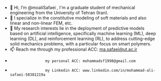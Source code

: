 - 👋 Hi, I’m @moaliSafaei , I'm a graduate student of mechanical engineering from the University of Tehran (Iran). 
- 👀 I specialize in the constitutive modeling of soft materials and also linear and non-linear FEM, etc.
- 🌱 My research interests lie in the deployment of predictive models based on artificial intelligence, specifically machine learning (ML), 
    deep learning (DL), and reinforcement learning (RL), to address cutting-edge solid mechanics problems, with a particular focus on smart polymers.
- 📫 Reach me through my professional ACC: ma.safaei@ut.ac.ir
-                     my personal ACC: mohammadsf1998@gmail.com
-                     my Linkedin ACC: www.linkedin.com/in/mohammad-ali-safaei-58381219a
<!---
moaliSafaei/moaliSafaei is a ✨ special ✨ repository because its `README.md` (this file) appears on your GitHub profile.
You can click the Preview link to take a look at your changes.
--->
